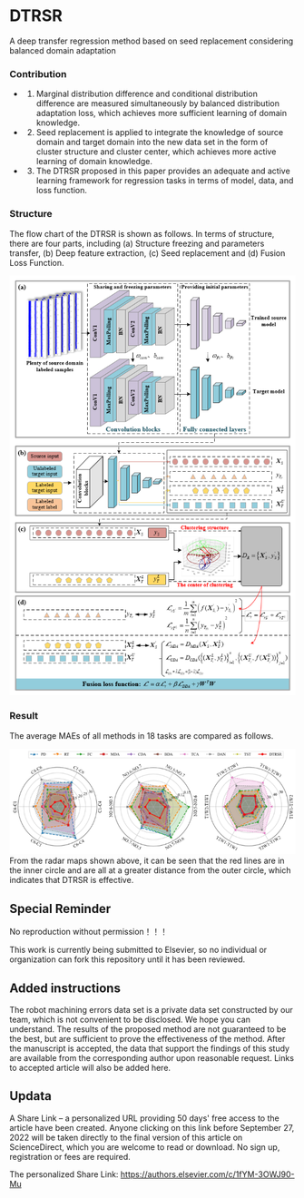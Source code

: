 # DTRSR
A deep transfer regression method based on seed replacement considering balanced domain adaptation

### Contribution
- 1. Marginal distribution difference and conditional distribution difference are measured simultaneously by balanced distribution adaptation loss, which achieves more sufficient learning of domain knowledge.
- 2. Seed replacement is applied to integrate the knowledge of source domain and target domain into the new data set in the form of cluster structure and cluster center, which achieves more active learning of domain knowledge.
- 3. The DTRSR proposed in this paper provides an adequate and active learning framework for regression tasks in terms of model, data, and loss function.

### Structure
The flow chart of the DTRSR is shown as follows. In terms of structure, there are four parts, including (a) Structure freezing and parameters transfer, (b) Deep feature extraction, (c) Seed replacement and (d) Fusion Loss Function. 
<div align=center>
<img src=https://github.com/ZhangTeng-Hust/DTRSR/blob/main/IMG/DTRSR.png>
</div>

### Result
The average MAEs of all methods in 18 tasks are compared as follows.
<div align=center>
<img src=https://github.com/ZhangTeng-Hust/DTRSR/blob/main/IMG/LeiDa.png>
</div>
From the radar maps shown above, it can be seen that the red lines are in the inner circle and are all at a greater distance from the outer circle, which indicates that DTRSR is effective.

## Special Reminder
No reproduction without permission！！！

This work is currently being submitted to Elsevier, so no individual or organization can fork this repository until it has been reviewed.

## Added instructions
The robot machining errors data set is a private data set constructed by our team, which is not convenient to be disclosed. We hope you can understand.
The results of the proposed method are not guaranteed to be the best, but are sufficient to prove the effectiveness of the method.
After the manuscript is accepted, the data that support the findings of this study are available from the corresponding author upon reasonable request.
Links to accepted article will also be added here.

## Updata
A Share Link – a personalized URL providing 50 days' free access to the article have been created. Anyone clicking on this link before September 27, 2022 will be taken directly to the final version of this article on ScienceDirect, which you are welcome to read or download. No sign up, registration or fees are required.

The personalized Share Link: https://authors.elsevier.com/c/1fYM-3OWJ90-Mu
